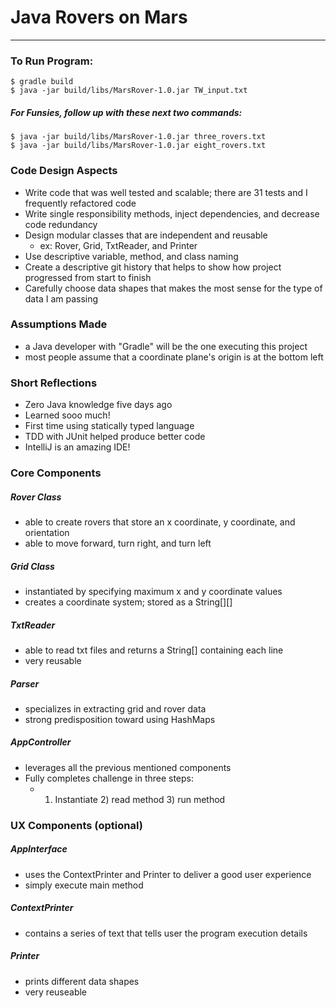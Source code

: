 # Java Rovers on Mars
___

### To Run Program:

```
$ gradle build
$ java -jar build/libs/MarsRover-1.0.jar TW_input.txt
```

##### For Funsies, follow up with these next two commands:

```
$ java -jar build/libs/MarsRover-1.0.jar three_rovers.txt
$ java -jar build/libs/MarsRover-1.0.jar eight_rovers.txt
```

### Code Design Aspects

* Write code that was well tested and scalable; there are 31 tests and I frequently refactored code
* Write single responsibility methods, inject dependencies, and decrease code redundancy
* Design modular classes that are independent and reusable
    * ex: Rover, Grid, TxtReader, and Printer
* Use descriptive variable, method, and class naming
* Create a descriptive git history that helps to show how project progressed from start to finish
* Carefully choose data shapes that makes the most sense for the type of data I am passing

### Assumptions Made

* a Java developer with "Gradle" will be the one executing this project 
* most people assume that a coordinate plane's origin is at the bottom left

### Short Reflections

* Zero Java knowledge five days ago
* Learned sooo much!
* First time using statically typed language
* TDD with JUnit helped produce better code
* IntelliJ is an amazing IDE!

### Core Components

##### Rover Class
* able to create rovers that store an x coordinate, y coordinate, and orientation
* able to move forward, turn right, and turn left

##### Grid Class
* instantiated by specifying maximum x and y coordinate values
* creates a coordinate system; stored as a String[][]

##### TxtReader
* able to read txt files and returns a String[] containing each line
* very reusable

##### Parser
* specializes in extracting grid and rover data
* strong predisposition toward using HashMaps

##### AppController
* leverages all the previous mentioned components
* Fully completes challenge in three steps:
    * 1) Instantiate 2) read method 3) run method

### UX Components (optional)

##### AppInterface
* uses the ContextPrinter and Printer to deliver a good user experience
* simply execute main method
 
##### ContextPrinter
* contains a series of text that tells user the program execution details

##### Printer
* prints different data shapes
* very reuseable